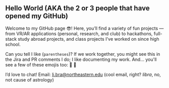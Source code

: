 ## Hello World (AKA the 2 or 3 people that have opened my GitHub)

Welcome to my GitHub page 😎!
Here, you’ll find a variety of fun projects — from VR/AR applications (personal, research, and club) to hackathons, full-stack study abroad projects, and class projects I've worked on since high school. 

Can you tell I like (`parentheses`)? If we work together, you might see this in the Jira and PR comments I do; I like documenting my work. And... you'll see a few of these emojis too: 🫡 🫠

I’d love to chat!
Email: li.bra@northeastern.edu (cool email, right? *libra*, no, not cause of astrology)

<!--
**bradylii/bradylii** is a ✨ _special_ ✨ repository because its `README.md` (this file) appears on your GitHub profile.

Here are some ideas to get you started:

- 🔭 I’m currently working on ...
- 🌱 I’m currently learning ...
- 👯 I’m looking to collaborate on ...
- 🤔 I’m looking for help with ...
- 💬 Ask me about ...
- 📫 How to reach me: ...
- 😄 Pronouns: ...
- ⚡ Fun fact: ...
-->
